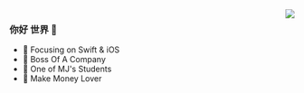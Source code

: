 <img align="right" src="https://github-readme-stats.vercel.app/api?username=CoderWeiLee&show_icons=true&icon_color=CE1D2D&text_color=718096&bg_color=ffffff&hide_title=true" />

### 你好 世界 👋

- :orange_book: Focusing on Swift & iOS
 - :hammer: Boss Of A Company
 - :ram: One of MJ's Students
 - :meat_on_bone: Make Money Lover
 
 


